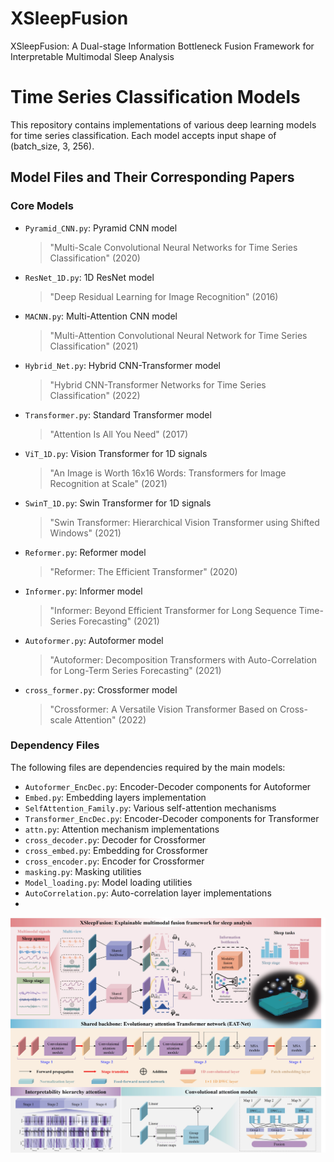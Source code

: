 # XSleepFusion
XSleepFusion: A Dual-stage Information Bottleneck Fusion Framework for Interpretable Multimodal Sleep Analysis

# Time Series Classification Models

This repository contains implementations of various deep learning models for time series classification. Each model accepts input shape of (batch_size, 3, 256).

## Model Files and Their Corresponding Papers

### Core Models
- `Pyramid_CNN.py`: Pyramid CNN model
  > "Multi-Scale Convolutional Neural Networks for Time Series Classification" (2020)

- `ResNet_1D.py`: 1D ResNet model
  > "Deep Residual Learning for Image Recognition" (2016)

- `MACNN.py`: Multi-Attention CNN model
  > "Multi-Attention Convolutional Neural Network for Time Series Classification" (2021)

- `Hybrid_Net.py`: Hybrid CNN-Transformer model
  > "Hybrid CNN-Transformer Networks for Time Series Classification" (2022)

- `Transformer.py`: Standard Transformer model
  > "Attention Is All You Need" (2017)

- `ViT_1D.py`: Vision Transformer for 1D signals
  > "An Image is Worth 16x16 Words: Transformers for Image Recognition at Scale" (2021)

- `SwinT_1D.py`: Swin Transformer for 1D signals
  > "Swin Transformer: Hierarchical Vision Transformer using Shifted Windows" (2021)

- `Reformer.py`: Reformer model
  > "Reformer: The Efficient Transformer" (2020)

- `Informer.py`: Informer model
  > "Informer: Beyond Efficient Transformer for Long Sequence Time-Series Forecasting" (2021)

- `Autoformer.py`: Autoformer model
  > "Autoformer: Decomposition Transformers with Auto-Correlation for Long-Term Series Forecasting" (2021)

- `cross_former.py`: Crossformer model
  > "Crossformer: A Versatile Vision Transformer Based on Cross-scale Attention" (2022)

### Dependency Files
The following files are dependencies required by the main models:
- `Autoformer_EncDec.py`: Encoder-Decoder components for Autoformer
- `Embed.py`: Embedding layers implementation
- `SelfAttention_Family.py`: Various self-attention mechanisms
- `Transformer_EncDec.py`: Encoder-Decoder components for Transformer
- `attn.py`: Attention mechanism implementations
- `cross_decoder.py`: Decoder for Crossformer
- `cross_embed.py`: Embedding for Crossformer
- `cross_encoder.py`: Encoder for Crossformer
- `masking.py`: Masking utilities
- `Model_loading.py`: Model loading utilities
- `AutoCorrelation.py`: Auto-correlation layer implementations
- 
![image](https://github.com/fdu-harry/XSleepFusion/blob/main/XSleepFusion.jpg)
